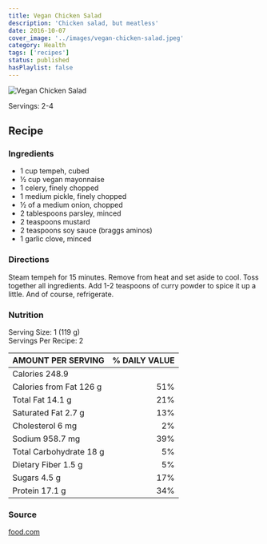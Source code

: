 ```yaml
---
title: Vegan Chicken Salad
description: 'Chicken salad, but meatless'
date: 2016-10-07
cover_image: '../images/vegan-chicken-salad.jpeg'
category: Health
tags: ['recipes']
status: published
hasPlaylist: false
---
```


![Vegan Chicken Salad](http://img.sndimg.com/food/image/upload/w_614,h_461,c_fit/v1/img/recipes/25/73/17/pichUFjFf.jpg "Vegan Chicken Salad")

Servings: 2-4

## Recipe

### Ingredients

- 1 cup tempeh, cubed
- ½ cup vegan mayonnaise 
- 1 celery, finely chopped
- 1 medium pickle, finely chopped 
- ½ of a medium onion, chopped
- 2 tablespoons parsley, minced
- 2 teaspoons mustard
- 2 teaspoons soy sauce (braggs aminos)
- 1 garlic clove, minced

### Directions 

Steam tempeh for 15 minutes.
Remove from heat and set aside to cool.
Toss together all ingredients.
Add 1-2 teaspoons of curry powder to spice it up a little.
And of course, refrigerate. 

### Nutrition

Serving Size: 1 (119 g)  
Servings Per Recipe: 2



| AMOUNT PER SERVING  | % DAILY VALUE |
| ------------------- |--------------:|
| Calories 248.9                     |
| Calories from Fat 126 g | 51% |
| Total Fat 14.1 g | 21% |
| Saturated Fat 2.7 g | 13% |
| Cholesterol 6 mg | 2% |
| Sodium 958.7 mg | 39% |
| Total Carbohydrate 18 g | 5% |
| Dietary Fiber 1.5 g | 5% |
| Sugars 4.5 g | 17% |
| Protein 17.1 g | 34% |

### Source

[food.com](http://www.food.com/recipe/vegan-chicken-salad-257317)